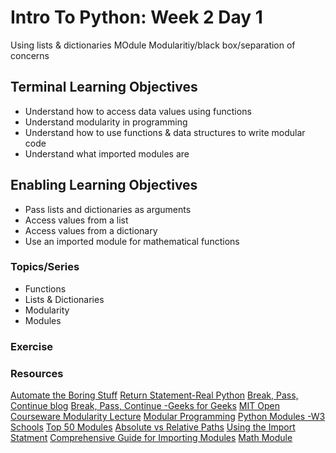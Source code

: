 # Intro To Python: Week 2 Day 1
Using lists & dictionaries
MOdule
Modularitiy/black box/separation of concerns

## Terminal Learning Objectives
- Understand how to access data values using functions
- Understand modularity in programming
- Understand how to use functions & data structures to write modular code
- Understand what imported modules are

## Enabling Learning Objectives
- Pass lists and dictionaries as arguments
- Access values from a list
- Access values from a dictionary
- Use an imported module for mathematical functions

### Topics/Series
- Functions
- Lists & Dictionaries
- Modularity
- Modules

### Exercise

### Resources
[Automate the Boring Stuff](https://automatetheboringstuff.com/chapter3/)
[Return Statement-Real Python](https://realpython.com/python-return-statement/)
[Break, Pass, Continue blog](https://udhayprakash.blogspot.com/2015/07/difference-between-pass-continue-and.html#:~:text=In%20Python%2C%20Pass%2C%20Continue%20and%20break%20are%20used,the%20next%20consecutive%20loops.%20pass%20-%20Does%20nothing.)
[Break, Pass, Continue -Geeks for Geeks](https://www.geeksforgeeks.org/break-continue-and-pass-in-python/)
[MIT Open Courseware Modularity Lecture](https://ocw.mit.edu/courses/electrical-engineering-and-computer-science/6-001-structure-and-interpretation-of-computer-programs-spring-2005/video-lectures/1a-overview-and-introduction-to-lisp/)
[Modular Programming](https://www.tiny.cloud/blog/modular-programming-principle/)
[Python Modules -W3 Schools](https://www.w3schools.com/python/python_modules.asp)
[Top 50 Modules](https://catswhocode.com/python-modules-list/)
[Absolute vs Relative Paths](https://askanydifference.com/difference-between-absolute-and-relative-path/)
[Using the Import Statment](https://csatlas.com/python-import-file-module/)
[Comprehensive Guide for Importing Modules](https://chrisyeh96.github.io/2017/08/08/definitive-guide-python-imports.html)
[Math Module](https://docs.python.org/3/library/math.html#module-math)
